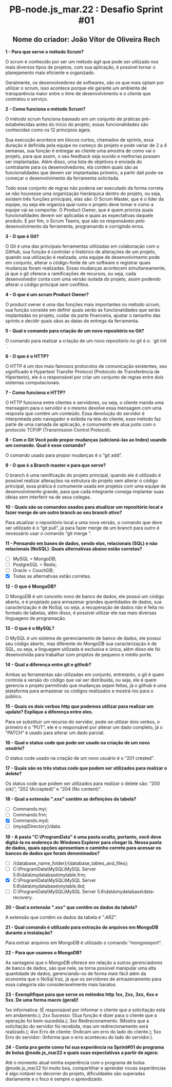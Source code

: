 <h1 align="center"> PB-node.js_mar.22 : Desafio Sprint #01 </h1>
<h2 align="center"> Nome do criador: João Vítor de Oliveira Rech </h2>

**1 - Para que serve o método Scrum?** <br>
	<p>O scrum é conhecido por ser um método ágil que pode ser utilizado nos mais diversos tipos de projetos, com sua aplicação, é possível tornar o planejamento mais eficiente e organizado.</p> 
<p>Geralmente, os desenvolvedores de softwares, são os que mais optam por utilizar o scrum, isso acontece porque ele garante um ambiente de transparência maior entre o time de desenvolvimento e o cliente que contratou o serviço.</p>

**2 - Como funciona o método Scrum?** <br>
	<p>O método scrum funciona baseado em um conjunto de práticas pré-estabelecidas antes do inicio do projeto, essas funcionalidades são conhecidas como os 12 princípios ágeis.</p>
	<p>Sua execução acontece em blocos curtos, chamados de sprints, essa duração é definida pela equipe no começo do projeto e pode variar de 2 a 4 semanas, sua função é entregar ao cliente uma amostra de como vai o projeto, para que assim, o seu feedback seja ouvido e melhorias possam ser implantadas. Além disso, uma lista de objetivos é enviada do contratante para os desenvolvedores, ela contém quais são as funcionalidades que devem ser implantadas primeiro, a partir dali pode-se começar o desenvolvimento da ferramenta solicitada.</p>
	<p>Todo esse conjunto de regras não poderia ser executado da forma correta se não houvesse uma organização hierárquica dentro do projeto, ou seja, existem três funções principais, elas são: O Scrum Master, que é o líder da equipe, ou seja ele organiza qual rumo o projeto deve tomar e como a equipe vai se comportar. O Product Owner, que é quem prioriza quais funcionalidades devem ser aplicadas e quais as expectativas daquele produto. E por fim, o Scrum Teams, que são os responsáveis pelo desenvolvimento da ferramenta, programando e corrigindo erros.</p>
  
**3 - O que é Git?** <br>
<p>O Git é uma das principais ferramentas utilizadas em colaboração com o GitHub, sua função é controlar o histórico de alterações de um projeto, quando sua utilização é realizada, uma equipe de desenvolvimento pode em conjunto, alterar o código-fonte de um software e registrar quais mudanças foram realizadas. Essas mudanças acontecem simultaneamente, já que o git oferece a ramificações de recursos, ou seja, cada desenvolvedor conta com uma versão 	isolada do projeto, assim podendo alterar o código principal sem conflitos.</p>

 **4 - O que é um scrum Product Owner?** <br>
<p>O product owner é uma das funções mais importantes no método scrum, sua função consiste em definir quais serão as funcionalidades que serão implantadas no projeto, cuidar da parte financeira, ajustar o tamanho das sprints e decidir quais sãos as datas de entrega da ferramenta.</p>

**5 - Qual o comando para criação de um novo repositório no Git?** <br>
<p> O comando para realizar a criação de um novo repositório no git é o: `git init´. </p>


**6 - O que é o HTTP?** <br>
	<p> O HTTP é um dos mais famosos protocolos de comunicação existentes, seu significado é Hypertext Transfer Protocol (Protocolo de Transferência de Hipertexto), ele é o responsável por criar um conjunto de regras entre dois sistemas computacionais. </p>
  
**7 - Como funciona o HTTP?** <br>
	<p>O HTTP funciona entre clientes e servidores, ou seja, o cliente manda uma mensagem para o servidor e o mesmo devolve essa mensagem com uma resposta que contém um conteúdo. Essa devolução do servidor é interpretada pelo navegador e exibida na tela do cliente, esse método faz parte de uma camada de aplicação, e comumente ele atua junto com o protocolo TCP/IP (Transmission Control Protocol).</p>
  
**8 - Com o Git Você pode propor mudanças (adicioná-las ao Index) usando um comando. Qual é esse comando?** <br>
	<p>O comando usado para propor mudanças é o “git add”.</p></p>
  
**9 - O que é a Branch master e para que serve?** <br> 
	<p> O branch é uma ramificação do projeto principal, quando ele é utilizado é possível realizar alterações na estrutura do projeto sem alterar o código principal, essa prática é comumente usada em projetos com uma equipe de desenvolvimento grande, para que cada integrante consiga implantar suas ideias sem interferir na de seus colegas.</p>
  
**10 - Quais são os comandos usados para atualizar um repositório local e fazer merge de um outro branch ao seu branch ativo?** <br>
	<p>Para atualizar o repositório local a uma nova versão, o comando que deve ser utilizado é o “git pull”, já para fazer merge de um branch para outro é necessário usar o comando “git merge <branch>”.</p>
  
**11 - Pensando em bases de dados, sendo elas, relacionais (SQL) e não relacionais (NoSQL). Quais alternativas abaixo estão corretas?** <br>
- [ ] MySQL = MongoDB;
- [ ] PostgreSQL = Redis; 
- [ ] Oracle = CouchDB; 
- [X] Todas as alternativas estão corretas.
  
**12 - O que é MongoDB?** <br>
<p>O MongoDB é um conceito novo de banco de dados, ele possui um código aberto, e é projetado para armazenar grandes quantidades de dados, sua caracterização é de NoSql, ou seja, a recuperação de dados não é feita no formato de tabelas, além disso, é possível utilizar ele nas mais diversas linguagens de programação.</p> 
  
**13 - O que é o MySQL?** <br>
<p>O MySQL é um sistema de gerenciamento de banco de dados, ele possui seu código aberto, mas diferente do MongoDB sua caracterização é de SQL, ou seja, a linguagem utilizada é exclusiva e única, além disso ele foi desenvolvida para trabalhar com projetos de pequeno e médio porte.</p>
  
**14 - Qual a diferença entre git e github?** <br>
<p>Ambas as ferramentas são utilizadas em conjunto, entretanto, o git é quem controla a versão do código que vai ser distribuída, ou seja, ele é quem gerencia o projeto permitindo que mudanças sejam feitas, já o github é uma plataforma para armazenar os códigos realizados e mostrá-los para o público.</p>
  
**15 - Quais os dois verbos http que podemos utilizar para realizar um update? Explique a diferença entre eles.** <br>
	<p>Para se substituir um recurso do servidor, pode-se utilizar dois verbos, o primeiro é o “PUT”, ele é o responsável por alterar um dado completo, já o “PATCH” é usado para alterar um dado parcial.</p>
  
**16 - Qual o status code que pode ser usado na criação de um novo usuário?** <br>
	<p>O status code usado na criação de um novo usuário é o “201 created”.</p>
  
**17 - Quais são os três status code que podem ser utilizados para realizar o delete?** <br>
	<p>Os status code que podem ser utilizados para realizar o delete são: “200 (ok)”, “202 (Accepted)” e “204 (No content)”.</p>
  
**18 - Qual a extensão ".xxx" contêm as definições da tabela?** <br>
- [ ] Commands.myi;
- [ ] Commands.frm;
- [X] Commands.myd;
- [ ] {mysqlDirectory}/data. 
  
**19 - A pasta "C:\ProgramData" é uma pasta oculta, portanto, você deve digitá-la no endereço do Windows Explorer para chegar lá. Nessa pasta de dados, quais opções apresentam o caminho correto para acessar os bancos de dados que foram denominados?** <br>
- [ ] /{database_name_folder}/{database_tables_and_files};
- [ ] C:\ProgramData\MySQL\MySQL Server 5.6\data\mydatabase\mytable.frm;
- [X] C:\ProgramData\MySQL\MySQL Server 5.6\data\mydatabase\mytable.ibd; 
- [ ] C:\ProgramData\MySQL\MySQL Server 5.6\data\mydatabase\data-recovery.
  
**20 - Qual a extensão ".xxx" que contêm os dados da tabela?** <br>
<p>A extensão que contêm os dados da tabela é ".ARZ".</p>

**21 - Qual comando é utilizado para extração de arquivos em MongoDB durante a instalação?** <br>
	<p>Para extrair arquivos em MongoDB é utilizado o comando “mongoexport”.</p>
  
**22 - Para que usamos o MongoDB?** <br>
	<p>As vantagens que o MongoDB oferece em relação a outros gerenciadores de banco de dados, são que nele, se torna possível manipular uma alta quantidade de dados, gerenciando-os de forma mais fácil além da economia que o NoSql traz, já que os servidores de armazenamento para essa categoria são consideravelmente mais baratos.</p>
  
**23 - Exemplifique para que serve os métodos http 1xx, 2xx, 3xx, 4xx e 5xx. De uma forma macro (geral)!** <br>
<p>1xx informativa: (É responsável por informar o cliente que a solicitação está em andamento.); 
2xx Sucesso: (Sua função é dizer para o cliente que a operação foi bem-sucedida.);
3xx Redirecionamento: (Mostra que a solicitação do servidor foi recebida, mas um redirecionamento será realizado.);
4xx Erro de cliente: (Indicam um erro do lado do cliente.);
5xx Erro do servidor: (Informa que o erro aconteceu do lado do servidor.).</p>
  
**24 - Conta pra gente como foi sua experiência na Sprint#01 do programa de bolsa @node.js_mar22 e quais suas expectativas a partir de agora:** <br>
  <p>Até o momento atual minha experiência com o programa de bolsa @node.js_mar22 foi muito boa, compartilhar e aprender novas experiências é algo notável no decorrer do projeto, dificuldades são superadas diariamente e o foco é sempre o aprendizado.</p>
